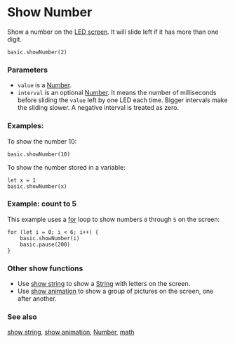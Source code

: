 # Show Number

Show a number on the [LED screen](/device/screen). It will slide left if it has more than one digit.

```sig
basic.showNumber(2)
```

### Parameters

* `value` is a [Number](/types/number).
* `interval` is an optional [Number](/types/number). It means the number of milliseconds before sliding the `value` left by one LED each time. Bigger intervals make the sliding slower. A negative interval is treated as zero.

### Examples:

To show the number 10:

```blocks
basic.showNumber(10)
```

To show the number stored in a variable:

```blocks
let x = 1
basic.showNumber(x)
```

### Example: count to 5

This example uses a [for](/blocks/loops/for) loop to show numbers ``0`` through ``5`` on the screen:

```blocks
for (let i = 0; i < 6; i++) {
    basic.showNumber(i)
    basic.pause(200)
}
```

### Other show functions

* Use [show string](/reference/basic/show-string) to show a [String](/types/string) with letters on the screen.
* Use [show animation](/reference/basic/show-animation) to show a group of pictures on the screen, one after another.

### See also

[show string](/reference/basic/show-string), [show animation](/reference/basic/show-animation), [Number](/types/number), [math](/blocks/math)

